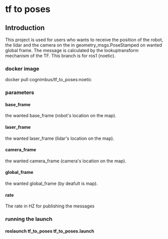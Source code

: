 # tf to poses
## Introduction
This project is used for users who wants to receive the position of the robot, the lidar and the camera on the in geometry_msgs.PoseStamped on wanted global frame.
The message is calculated by the lookuptransform mechanism of the TF.
This branch is for ros1 (noetic).

### docker image
docker pull cognimbus/tf_to_poses:noetic  

### parameters
#### base_frame
the wanted base_frame (robot's location on the map).
#### laser_frame
the wanted laser_frame (lidar's location on the map).
#### camera_frame
the wanted camera_frame (camera's location on the map).
#### global_frame
the wanted global_frame (by deafult is map).

#### rate
The rate in HZ for publishing the messages

### running the launch
#### roslaunch tf_to_poses tf_to_poses.launch


